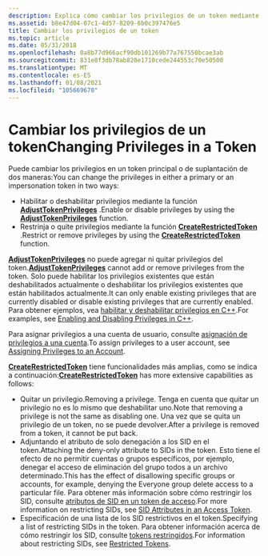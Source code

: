 ```yaml
---
description: Explica cómo cambiar los privilegios de un token mediante las funciones AdjustTokenPrivileges y CreateRestrictedToken.
ms.assetid: b8e47d04-07c1-4d57-8209-6b0c397476e5
title: Cambiar los privilegios de un token
ms.topic: article
ms.date: 05/31/2018
ms.openlocfilehash: 0a8b77d966acf90db101269b77a767550bcae3ab
ms.sourcegitcommit: 831e8f3db78ab820e1710cede244553c70e50500
ms.translationtype: MT
ms.contentlocale: es-ES
ms.lasthandoff: 01/08/2021
ms.locfileid: "105669670"
---
```

# <a name="changing-privileges-in-a-token"></a><span data-ttu-id="2fc69-103">Cambiar los privilegios de un token</span><span class="sxs-lookup"><span data-stu-id="2fc69-103">Changing Privileges in a Token</span></span>

<span data-ttu-id="2fc69-104">Puede cambiar los privilegios en un token principal o de suplantación de dos maneras:</span><span class="sxs-lookup"><span data-stu-id="2fc69-104">You can change the privileges in either a primary or an impersonation token in two ways:</span></span>

-   <span data-ttu-id="2fc69-105">Habilitar o deshabilitar privilegios mediante la función [**AdjustTokenPrivileges**](/windows/desktop/api/securitybaseapi/nf-securitybaseapi-adjusttokenprivileges) .</span><span class="sxs-lookup"><span data-stu-id="2fc69-105">Enable or disable privileges by using the [**AdjustTokenPrivileges**](/windows/desktop/api/securitybaseapi/nf-securitybaseapi-adjusttokenprivileges) function.</span></span>
-   <span data-ttu-id="2fc69-106">Restrinja o quite privilegios mediante la función [**CreateRestrictedToken**](/windows/desktop/api/securitybaseapi/nf-securitybaseapi-createrestrictedtoken) .</span><span class="sxs-lookup"><span data-stu-id="2fc69-106">Restrict or remove privileges by using the [**CreateRestrictedToken**](/windows/desktop/api/securitybaseapi/nf-securitybaseapi-createrestrictedtoken) function.</span></span>

<span data-ttu-id="2fc69-107">[**AdjustTokenPrivileges**](/windows/desktop/api/securitybaseapi/nf-securitybaseapi-adjusttokenprivileges) no puede agregar ni quitar privilegios del token.</span><span class="sxs-lookup"><span data-stu-id="2fc69-107">[**AdjustTokenPrivileges**](/windows/desktop/api/securitybaseapi/nf-securitybaseapi-adjusttokenprivileges) cannot add or remove privileges from the token.</span></span> <span data-ttu-id="2fc69-108">Solo puede habilitar los privilegios existentes que están deshabilitados actualmente o deshabilitar los privilegios existentes que están habilitados actualmente.</span><span class="sxs-lookup"><span data-stu-id="2fc69-108">It can only enable existing privileges that are currently disabled or disable existing privileges that are currently enabled.</span></span> <span data-ttu-id="2fc69-109">Para obtener ejemplos, vea [habilitar y deshabilitar privilegios en C++](/windows/desktop/SecAuthZ/enabling-and-disabling-privileges-in-c--).</span><span class="sxs-lookup"><span data-stu-id="2fc69-109">For examples, see [Enabling and Disabling Privileges in C++](/windows/desktop/SecAuthZ/enabling-and-disabling-privileges-in-c--).</span></span>

<span data-ttu-id="2fc69-110">Para asignar privilegios a una cuenta de usuario, consulte [asignación de privilegios a una cuenta](assigning-privileges-to-an-account.md).</span><span class="sxs-lookup"><span data-stu-id="2fc69-110">To assign privileges to a user account, see [Assigning Privileges to an Account](assigning-privileges-to-an-account.md).</span></span>

<span data-ttu-id="2fc69-111">[**CreateRestrictedToken**](/windows/desktop/api/securitybaseapi/nf-securitybaseapi-createrestrictedtoken) tiene funcionalidades más amplias, como se indica a continuación:</span><span class="sxs-lookup"><span data-stu-id="2fc69-111">[**CreateRestrictedToken**](/windows/desktop/api/securitybaseapi/nf-securitybaseapi-createrestrictedtoken) has more extensive capabilities as follows:</span></span>

-   <span data-ttu-id="2fc69-112">Quitar un privilegio.</span><span class="sxs-lookup"><span data-stu-id="2fc69-112">Removing a privilege.</span></span> <span data-ttu-id="2fc69-113">Tenga en cuenta que quitar un privilegio no es lo mismo que deshabilitar uno.</span><span class="sxs-lookup"><span data-stu-id="2fc69-113">Note that removing a privilege is not the same as disabling one.</span></span> <span data-ttu-id="2fc69-114">Una vez que se quita un privilegio de un token, no se puede devolver.</span><span class="sxs-lookup"><span data-stu-id="2fc69-114">After a privilege is removed from a token, it cannot be put back.</span></span>
-   <span data-ttu-id="2fc69-115">Adjuntando el atributo de solo denegación a los SID en el token.</span><span class="sxs-lookup"><span data-stu-id="2fc69-115">Attaching the deny-only attribute to SIDs in the token.</span></span> <span data-ttu-id="2fc69-116">Esto tiene el efecto de no permitir cuentas o grupos específicos, por ejemplo, denegar el acceso de eliminación del grupo todos a un archivo determinado.</span><span class="sxs-lookup"><span data-stu-id="2fc69-116">This has the effect of disallowing specific groups or accounts, for example, denying the Everyone group delete access to a particular file.</span></span> <span data-ttu-id="2fc69-117">Para obtener más información sobre cómo restringir los SID, consulte [atributos de SID en un token de acceso](/windows/desktop/SecAuthZ/sid-attributes-in-an-access-token).</span><span class="sxs-lookup"><span data-stu-id="2fc69-117">For more information on restricting SIDs, see [SID Attributes in an Access Token](/windows/desktop/SecAuthZ/sid-attributes-in-an-access-token).</span></span>
-   <span data-ttu-id="2fc69-118">Especificación de una lista de los SID restrictivos en el token.</span><span class="sxs-lookup"><span data-stu-id="2fc69-118">Specifying a list of restricting SIDs in the token.</span></span> <span data-ttu-id="2fc69-119">Para obtener información acerca de cómo restringir los SID, consulte [tokens restringidos](/windows/desktop/SecAuthZ/restricted-tokens).</span><span class="sxs-lookup"><span data-stu-id="2fc69-119">For information about restricting SIDs, see [Restricted Tokens](/windows/desktop/SecAuthZ/restricted-tokens).</span></span>

 

 
